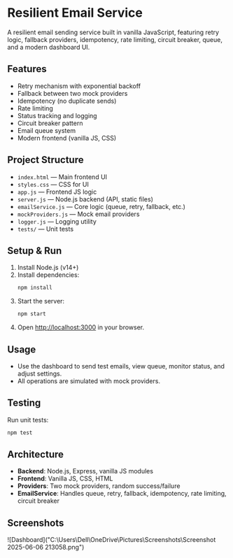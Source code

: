 # Resilient Email Service

A resilient email sending service built in vanilla JavaScript, featuring retry logic, fallback providers, idempotency, rate limiting, circuit breaker, queue, and a modern dashboard UI.

## Features
- Retry mechanism with exponential backoff
- Fallback between two mock providers
- Idempotency (no duplicate sends)
- Rate limiting
- Status tracking and logging
- Circuit breaker pattern
- Email queue system
- Modern frontend (vanilla JS, CSS)

## Project Structure
- `index.html` — Main frontend UI
- `styles.css` — CSS for UI
- `app.js` — Frontend JS logic
- `server.js` — Node.js backend (API, static files)
- `emailService.js` — Core logic (queue, retry, fallback, etc.)
- `mockProviders.js` — Mock email providers
- `logger.js` — Logging utility
- `tests/` — Unit tests

## Setup & Run
1. Install Node.js (v14+)
2. Install dependencies:
   ```bash
   npm install
   ```
3. Start the server:
   ```bash
   npm start
   ```
4. Open [http://localhost:3000](http://localhost:3000) in your browser.

## Usage
- Use the dashboard to send test emails, view queue, monitor status, and adjust settings.
- All operations are simulated with mock providers.

## Testing
Run unit tests:
```bash
npm test
```

## Architecture
- **Backend**: Node.js, Express, vanilla JS modules
- **Frontend**: Vanilla JS, CSS, HTML
- **Providers**: Two mock providers, random success/failure
- **EmailService**: Handles queue, retry, fallback, idempotency, rate limiting, circuit breaker

## Screenshots
![Dashboard]("C:\Users\Dell\OneDrive\Pictures\Screenshots\Screenshot 2025-06-06 213058.png")


